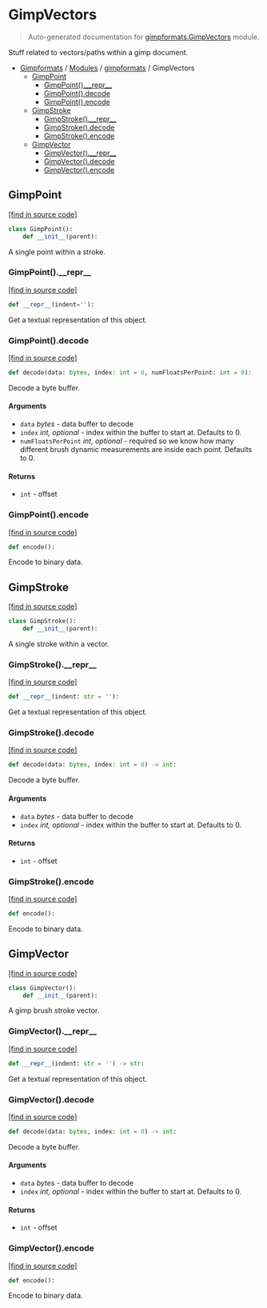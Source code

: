# GimpVectors

> Auto-generated documentation for [gimpformats.GimpVectors](../../gimpformats/GimpVectors.py) module.

Stuff related to vectors/paths within a gimp document.

- [Gimpformats](../README.md#gimpformats-index) / [Modules](../README.md#gimpformats-modules) / [gimpformats](index.md#gimpformats) / GimpVectors
    - [GimpPoint](#gimppoint)
        - [GimpPoint().\_\_repr\_\_](#gimppoint__repr__)
        - [GimpPoint().decode](#gimppointdecode)
        - [GimpPoint().encode](#gimppointencode)
    - [GimpStroke](#gimpstroke)
        - [GimpStroke().\_\_repr\_\_](#gimpstroke__repr__)
        - [GimpStroke().decode](#gimpstrokedecode)
        - [GimpStroke().encode](#gimpstrokeencode)
    - [GimpVector](#gimpvector)
        - [GimpVector().\_\_repr\_\_](#gimpvector__repr__)
        - [GimpVector().decode](#gimpvectordecode)
        - [GimpVector().encode](#gimpvectorencode)

## GimpPoint

[[find in source code]](../../gimpformats/GimpVectors.py#L138)

```python
class GimpPoint():
    def __init__(parent):
```

A single point within a stroke.

### GimpPoint().\_\_repr\_\_

[[find in source code]](../../gimpformats/GimpVectors.py#L201)

```python
def __repr__(indent=''):
```

Get a textual representation of this object.

### GimpPoint().decode

[[find in source code]](../../gimpformats/GimpVectors.py#L152)

```python
def decode(data: bytes, index: int = 0, numFloatsPerPoint: int = 0):
```

Decode a byte buffer.

#### Arguments

- `data` *bytes* - data buffer to decode
- `index` *int, optional* - index within the buffer to start at. Defaults to 0.
- `numFloatsPerPoint` *int, optional* - required so we know
how many different brush dynamic measurements are
inside each point. Defaults to 0.

#### Returns

- `int` - offset

### GimpPoint().encode

[[find in source code]](../../gimpformats/GimpVectors.py#L185)

```python
def encode():
```

Encode to binary data.

## GimpStroke

[[find in source code]](../../gimpformats/GimpVectors.py#L84)

```python
class GimpStroke():
    def __init__(parent):
```

A single stroke within a vector.

### GimpStroke().\_\_repr\_\_

[[find in source code]](../../gimpformats/GimpVectors.py#L127)

```python
def __repr__(indent: str = ''):
```

Get a textual representation of this object.

### GimpStroke().decode

[[find in source code]](../../gimpformats/GimpVectors.py#L95)

```python
def decode(data: bytes, index: int = 0) -> int:
```

Decode a byte buffer.

#### Arguments

- `data` *bytes* - data buffer to decode
- `index` *int, optional* - index within the buffer to start at. Defaults to 0.

#### Returns

- `int` - offset

### GimpStroke().encode

[[find in source code]](../../gimpformats/GimpVectors.py#L116)

```python
def encode():
```

Encode to binary data.

## GimpVector

[[find in source code]](../../gimpformats/GimpVectors.py#L12)

```python
class GimpVector():
    def __init__(parent):
```

A gimp brush stroke vector.

### GimpVector().\_\_repr\_\_

[[find in source code]](../../gimpformats/GimpVectors.py#L66)

```python
def __repr__(indent: str = '') -> str:
```

Get a textual representation of this object.

### GimpVector().decode

[[find in source code]](../../gimpformats/GimpVectors.py#L24)

```python
def decode(data: bytes, index: int = 0) -> int:
```

Decode a byte buffer.

#### Arguments

- `data` *bytes* - data buffer to decode
- `index` *int, optional* - index within the buffer to start at. Defaults to 0.

#### Returns

- `int` - offset

### GimpVector().encode

[[find in source code]](../../gimpformats/GimpVectors.py#L51)

```python
def encode():
```

Encode to binary data.
